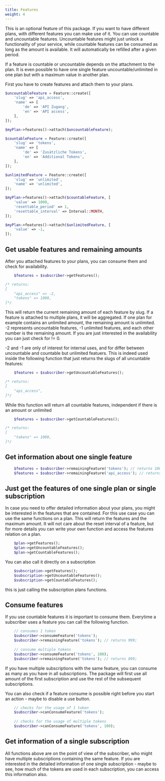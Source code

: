 ```yaml
---
title: Features
weight: 4
---
```


This is an optional feature of this package. If you want to have different plans, with different features
you can make use of it. You can use countable and uncountable features. Uncountable features might just 
unlock a functionality of your service, while countable features can be consumed as long as the amount is
available. It will automatically be refilled after a given period.

If a feature is countable or uncountable depends on the attachment to the plan. It is even possible to have
one single feature uncountable/unlimited in one plan but with a maximum value in another plan. 

First you have to create features and attach them to your plans.

```php 
$uncountableFeature = Feature::create([
    'slug' => 'api_access',
    'name' => [
        'de' => 'API Zugang',
        'en' => 'API access',
    ],
]);

$myPlan->features()->attach($uncountableFeature);

$countableFeature = Feature::create([
    'slug' => 'tokens',
    'name' => [
        'de' => 'Zusätzliche Tokens',
        'en' => 'Additional Tokens',
    ],
]);

$unlimitedFeature = Feature::create([
    'slug' => 'unlimited',
    'name' => 'unlimited',
]);

$myPlan->features()->attach($countableFeature, [
    'value' => 1000,
    'resettable_period' => 1,
    'resettable_interval' => Interval::MONTH,
]);

$myPlan->features()->attach($unlimitedFeature, [
    'value' => -1,
]);

```

## Get usable features and remaining amounts

After you attached features to your plans, you can consume them and check for availability.

```php 
    $features = $subscriber->getFeatures();

/* returns: 
[
    "api_access" => -2,
    "tokens" => 1000,
]*/ 
```

This will return the current remaining amount of each feature by slug. If a feature is attached to multiple plans, it will
be aggregated. If one plan for example contains an unlimited amount, the remaining amount is unlimited. 
-2 represents uncountable features, -1 unlimited features, and each other number is the remaining amount.
If you are just interested in the availability you can just check for != 0.

-2 and -1 are only of interest for internal uses, and for differ between uncountable and countable but unlimited featuers.
This is indeed used inside the following function that just returns the slugs of all uncuntable features:

```php 
    $features = $subscriber->getUncountableFeatures();

/* returns: 
[
    "api_access",
]*/ 
```

While this function will return all countable features, independent if there is an amount or unlimited

```php 
    $features = $subscriber->getCountableFeatures();

/* returns: 
[
    "tokens" => 1000,
]*/ 
```

## Get information about one single feature

```php 
    $features = $subscriber->remainingFeature('tokens'); // returns 1000;
    $features = $subscriber->remainingFeature('api_access'); // returns -2;
```

## Just get the features of one single plan or single subscription

In case you need to offer detailed information about your plans, you might be interested in the features that are 
contained. For this use case you can use the same functions on a plan. This will return the features and the maximum
amount. It will not care about the reset interval of a feature, but for more details you can write your own function
and access the features relation on a plan.

```php 
    $plan->getFeatures();
    $plan->getUncountableFeatures();
    $plan->getCountableFeatures();
```

You can also call it directly on a subscription

```php 
    $subscription->getFeatures();
    $subscription->getUncountableFeatures();
    $subscription->getCountableFeatures();
```

this is just calling the subscription plans functions.

## Consume features

If you use countable features it is important to consume them. Everytime a subscriber uses a feature you can call
the following function.

```php 
    // consumes 1 token
    $subscriber->consumeFeature('tokens');
    $subscriber->remainingFeature('tokens'); // returns 999;
    
    // consume multiple tokens
    $subscriber->consumeFeature('tokens', 100);
    $subscriber->remainingFeature('tokens'); // returns 899;
```

If you have multiple subscriptions with the same feature, you can consume as many as you have in all subscriptions.
The package will first use all amount of the first subscription and use the rest of the subsequent subscriptions.

You can also check if a feature consume is possible right before you start an action - maybe to disable a use button.

```php 
    // checks for the usage of 1 token
    $subscriber->canConsumeFeature('tokens');
    
    // checks for the usage of multiple tokens
    $subscriber->canConsumeFeature('tokens', 100);
```

## Get information of a single subscription

All functions above are on the point of view of the subscriber, who might have multiple subscriptions containing the 
same feature. If you are interested in the detailed information of one single subscription - maybe to see, how much 
of the tokens are used in each subscription, you can access this information also.

